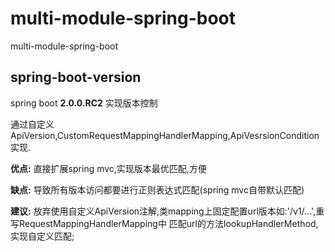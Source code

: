 # multi-module-spring-boot
multi-module-spring-boot

## spring-boot-version

spring boot **2.0.0.RC2** 实现版本控制

通过自定义ApiVersion,CustomRequestMappingHandlerMapping,ApiVesrsionCondition实现.

**优点:** 直接扩展spring mvc,实现版本最优匹配,方便

**缺点:** 导致所有版本访问都要进行正则表达式匹配(spring mvc自带默认匹配)

**建议:** 放弃使用自定义ApiVersion注解,类mapping上固定配置url版本如:'/v1/...',重写RequestMappingHandlerMapping中
匹配url的方法lookupHandlerMethod,实现自定义匹配;
